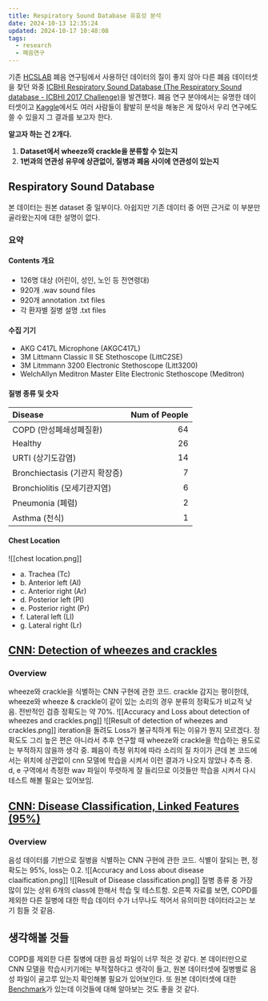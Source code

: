 ```yaml
---
title: Respiratory Sound Database 유효성 분석
date: 2024-10-13 12:35:24
updated: 2024-10-17 10:48:08
tags:
  - research
  - 폐음연구
---
```

기존 [HCSLAB](https://sites.google.com/view/hcslab-cau/home?authuser=0) 폐음 연구팀에서 사용하던 데이터의 질이 좋지 않아 다른 폐음 데이터셋을 찾던 와중 [ICBHI Respiratory Sound Database (The Respiratory Sound database - ICBHI 2017 Challenge)](https://paperswithcode.com/dataset/icbhi-respiratory-sound-database)을 발견했다. 폐음 연구 분야에서는 유명한 데이터셋이고 [Kaggle](https://www.kaggle.com/datasets/swapnilpanda/respiratory-sound-location)에서도 여러 사람들이 활발히 분석을 해놓은 게 많아서 우리 연구에도 쓸 수 있을지 그 결과를 보고자 한다.

**알고자 하는 건 2개다.**
1. **Dataset에서 wheeze와 crackle을 분류할 수 있는지**
2. **1번과의 연관성 유무에 상관없이, 질병과 폐음 사이에 연관성이 있는지**

## Respiratory Sound Database 
본 데이터는 원본 dataset 중 일부이다. 아쉽지만 기존 데이터 중 어떤 근거로 이 부분만 골라왔는지에 대한 설명이 없다.

### 요약
#### Contents 개요
- 126명 대상 (어린이, 성인, 노인 등 전연령대)
- 920개 .wav sound files
- 920개 annotation .txt files
- 각 환자별 질병 설명 .txt files

#### 수집 기기
- AKG C417L Microphone (AKGC417L)
- 3M Littmann Classic II SE Stethoscope (LittC2SE)
- 3M Litmmann 3200 Electronic Stethoscope (Litt3200)
- WelchAllyn Meditron Master Elite Electronic Stethoscope (Meditron)

#### 질병 종류 및 숫자

| Disease                  | Num of People |
| :----------------------- | ------------: |
| COPD (만성폐쇄성폐질환)          |            64 |
| Healthy                  |            26 |
| URTI (상기도감염)             |            14 |
| Bronchiectasis (기관지 확장증) |             7 |
| Bronchiolitis (모세기관지염)   |             6 |
| Pneumonia (폐렴)           |             2 |
| Asthma (천식)              |             1 |

#### Chest Location
![[chest location.png]]
- a. Trachea (Tc)
- b. Anterior left (Al)
- c. Anterior right (Ar)
- d. Posterior left (Pl)
- e. Posterior right (Pr)
- f. Lateral left (Ll)
- g. Lateral right (Lr)

## [CNN: Detection of wheezes and crackles](https://www.kaggle.com/code/eatmygoose/cnn-detection-of-wheezes-and-crackles)
### Overview
wheeze와 crackle을 식별하는 CNN 구현에 관한 코드. crackle 감지는 평이한데, wheeze와 wheeze & crackle이 같이 있는 소리의 경우 분류의 정확도가 비교적 낮음. 전반적인 검증 정확도는 약 70%.
![[Accuracy and Loss about detection of wheezes and crackles.png]]
![[Result of detection of wheezes and crackles.png]]
iteration을 돌려도 Loss가 불규칙하게 튀는 이유가 뭔지 모르겠다. 정확도도 그리 높은 편은 아니라서 추후 연구할 때 wheeze와 crackle을 학습하는 용도로는 부적하지 않을까 생각 중. 폐음이 측정 위치에 따라 소리의 질 차이가 큰데 본 코드에서는 위치에 상관없이 cnn 모델에 학습을 시켜서 이런 결과가 나오지 않았나 추측 중. d, e 구역에서 측정한 wav 파일이 뚜렷하게 잘 들리므로 이것들만 학습을 시켜서 다시 테스트 해볼 필요는 있어보임.
## [CNN: Disease Classification, Linked Features (95%)](https://www.kaggle.com/code/markdenton/cnn-disease-classification-linked-features-95/notebook)
### Overview
음성 데이터를 기반으로 질병을 식별하는 CNN 구현에 관한 코드. 식별이 잘되는 편, 정확도는 95%, loss는 0.2.
![[Accuracy and Loss about disease claaification.png]]
![[Result of Disease classification.png]]
질병 종류 중 가장 많이 있는 상위 6개의 class에 한해서 학습 및 테스트함. 오른쪽 자료를 보면, COPD를 제외한 다른 질병에 대한 학습 데이터 수가 너무나도 적어서 유의미한 데이터라고는 보기 힘들 것 같음. 

## 생각해볼 것들
COPD를 제외한 다른 질병에 대한 음성 파일이 너무 적은 것 같다. 본 데이터만으로 CNN 모델을 학습시키기에는 부적절하다고 생각이 들고, 원본 데이터셋에 질병별로 음성 파일이 골고루 있는지 확인해볼 필요가 있어보인다. 또 원본 데이터셋에 대한 [Benchmark](https://paperswithcode.com/dataset/icbhi-respiratory-sound-database)가 있는데 이것들에 대해 알아보는 것도 좋을 것 같다.


